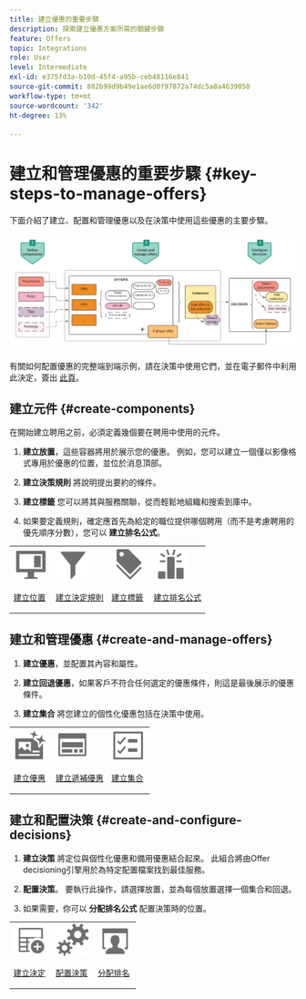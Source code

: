 ```yaml
---
title: 建立優惠的重要步驟
description: 探索建立優惠方案所需的關鍵步驟
feature: Offers
topic: Integrations
role: User
level: Intermediate
exl-id: e375fd3a-b10d-45f4-a95b-ceb48116e841
source-git-commit: 882b99d9b49e1ae6d0f97872a74dc5a8a4639050
workflow-type: tm+mt
source-wordcount: '342'
ht-degree: 13%

---
```


# 建立和管理優惠的重要步驟 {#key-steps-to-manage-offers}

下面介紹了建立、配置和管理優惠以及在決策中使用這些優惠的主要步驟。

![](../assets/offer-create-manage-process.png)

有關如何配置優惠的完整端到端示例，請在決策中使用它們，並在電子郵件中利用此決定，簽出 [此頁](../offers-e2e.md)。

## 建立元件 {#create-components}

在開始建立聘用之前，必須定義幾個要在聘用中使用的元件。

1. **建立放置**，這些容器將用於展示您的優惠。 例如，您可以建立一個僅以影像格式專用於優惠的位置，並位於消息頂部。

1. **建立決策規則** 將說明提出要約的條件。

1. **建立標籤** 您可以將其與服務關聯，從而輕鬆地組織和搜索到庫中。

1. 如果要定義規則，確定應首先為給定的職位提供哪個聘用（而不是考慮聘用的優先順序分數），您可以 **建立排名公式**。

<table>
<tr>
<td><img src="../../assets/do-not-localize/icon-placement.svg" width="60px"><p><a href="../offer-library/creating-placements.md">建立位置</a></p></td>
<td><img src="../../assets/do-not-localize/icon-rules.svg" width="60px"><p><a href="../offer-library/creating-decision-rules.md">建立決定規則</a></p></td>
<td><img src="../../assets/do-not-localize/icon-tags.svg" width="60px"><p><a href="../offer-library/creating-tags.md">建立標籤</a></p></td>
<td><img src="../../assets/do-not-localize/icon-ranking.svg" width="60px"><p><a href="../offer-library/create-ranking-formulas.md">建立排名公式</a></p></td>
</table>

## 建立和管理優惠 {#create-and-manage-offers}

1. **建立優惠**，並配置其內容和屬性。

1. **建立回退優惠**，如果客戶不符合任何選定的優惠條件，則這是最後展示的優惠條件。

1. **建立集合** 將您建立的個性化優惠包括在決策中使用。

<table>
<tr>
<td><img src="../../assets/do-not-localize/icon-offer.svg" width="60px"><p><a href="../offer-library/creating-personalized-offers.md">建立優惠</a></p></td>
<td><img src="../../assets/do-not-localize/icon-fallback.svg" width="60px"><p><a href="../offer-library/creating-fallback-offers.md">建立遞補優惠</a></p></td>
<td><img src="../../assets/do-not-localize/icon-collection.svg" width="60px"><p><a href="../offer-library/creating-collections.md">建立集合</a></p></td></tr>
</table>

## 建立和配置決策 {#create-and-configure-decisions}

1. **建立決策** 將定位與個性化優惠和備用優惠結合起來。 此組合將由Offer decisioning引擎用於為特定配置檔案找到最佳服務。

1. **配置決策**。 要執行此操作，請選擇放置，並為每個放置選擇一個集合和回退。

1. 如果需要，你可以 **分配排名公式** 配置決策時的位置。

<table>
<tr>
<td><img src="../../assets/do-not-localize/icon-decision.svg" width="60px"><p><a href="../offer-activities/create-offer-activities.md">建立決定</a></p></td>
<td><img src="../../assets/do-not-localize/icon-configure-decision.svg" width="60px"><p><a href="../offer-activities/create-offer-activities.md#add-offers">配置決策</a></p></td>
<td><img src="../../assets/do-not-localize/icon-assign-ranking.svg" width="60px"><p><a href="../offer-activities/configure-offer-selection.md#assign-ranking-formula">分配排名</a></p></td>
</tr>
</table>
